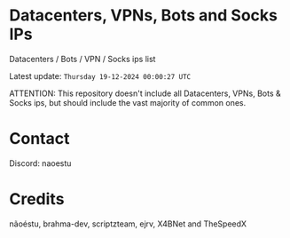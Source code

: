 # Datacenters, VPNs, Bots and Socks IPs
 
Datacenters / Bots / VPN / Socks ips list

Latest update: `Thursday 19-12-2024 00:00:27 UTC` 

ATTENTION: This repository doesn't include all Datacenters, VPNs, Bots & Socks ips, 
but should include the vast majority of common ones.

# Contact
Discord: naoestu

# Credits
nãoéstu, brahma-dev, scriptzteam, ejrv, X4BNet and TheSpeedX
